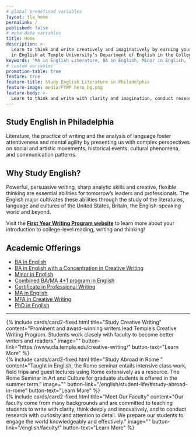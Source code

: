 ```yaml
---
# global predefined variables
layout: tla_home
permalink: /
published: false
# meta-data variables
title: Home
description: >-
  Learn to think and write creatively and imaginatively by earning your MA, BA, or Minor
  in English at Temple University’s Department of English in the College of Liberal Arts.
keywords: 'MA in English Literature, BA in English, Minor in English, Temple Department of English'
# custom variables
promotion-table: true
feature: true
feature-title: Study English Literature in Philadelphia
feature-image: media/FYWP hero_bg.png
feature-body: >-
  Learn to think and write with clarity and imagination, conduct research and live an innovative life. Study under outstanding faculty in a world-class city for the arts—Philadelphia.
---
```

## Study English in Philadelphia
Literature, the practice of writing and the analysis of language foster attentiveness and mental agility by presenting us with complex perspectives on social and artistic movements, historical events, cultural phenomena, and communication patterns.
 
## Why Study English?
Powerful, persuasive writing, sharp analytic skills and creative, flexible thinking are essential abilities for tomorrow’s leaders and professionals. The English major cultivates these abilities through the study of the literatures, language and cultures of the United States, Britain, the English-speaking world and beyond.

Visit the **[First Year Writing Program website](http://www.cla.temple.edu/first-year-writing-program/)** to learn more about your introduction to college-level reading, writing and thinking!

## Academic Offerings
- [BA in English](https://www.temple.edu/academics/degree-programs/english-major-la-eng-ba)
- [BA in English with a Concentration in Creative Writing](https://www.temple.edu/academics/degree-programs/english-major-la-eng-ba)
- [Minor in English](http://bulletin.temple.edu/undergraduate/liberal-arts/english/minor-english/)
- [Combined BA/MA 4+1 program in English](/english/four-plus-one/)
- [Certificate in Professional Writing](https://www.temple.edu/academics/degree-programs/professional-writing-certificate-undergraduate-la-prwr-cert)
- [MA in English](https://www.temple.edu/academics/degree-programs/english-ma-la-eng-ma)
- [MFA in Creative Writing](https://www.temple.edu/academics/degree-programs/creative-writing-mfa-la-crwr-mfa)
- [PhD in English](https://www.temple.edu/academics/degree-programs/english-phd-la-eng-phd)

___

<div class="row row-wide">
  <div class="col m12 l4">{% include cards/card2-fixed.html
    title="Study Creative Writing"
    content="Prominent and award-winning writers lead Temple’s Creative Writing Program. Students work closely with faculty to become better writers and readers."
    image=""
    button-link="https://www.cla.temple.edu/creative-writing/"
    button-text="Learn More" %}
  </div>
  <div class="row row-wide">
    <div class="col m12 l4">{% include cards/card2-fixed.html
      title="Study Abroad in Rome "
      content="Taught in English, the Rome seminar entails intensive class work, field trips and guest lectures using Rome extensively as a resource. The Rome Seminar in Art and Culture for graduate students is offered in the summer term."
      image=""
      button-link="/english/student-life/#study-abroad-in-rome"
      button-text="Learn More" %}
    </div>
    <div class="row row-wide">
      <div class="col m12 l4">{% include cards/card2-fixed.html
        title="Meet Our Faculty"
        content="Our faculty come from many backgrounds and are committed to teaching students to write with clarity, think deeply and innovatively, and to conduct research with curiosity and attention to detail. We prepare our students to engage the world knowledgeably and effectively."
       image=""
       button-link="/english/faculty/"
       button-text="Learn More" %}
     </div>
</div>
